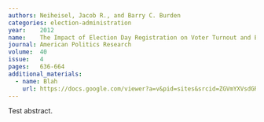 ```yaml
---
authors: Neiheisel, Jacob R., and Barry C. Burden
categories: election-administration
year:    2012
name:    The Impact of Election Day Registration on Voter Turnout and Election Outcomes.
journal: American Politics Research
volume:  40
issue:   4
pages:   636-664
additional_materials:
  - name: Blah
    url: https://docs.google.com/viewer?a=v&pid=sites&srcid=ZGVmYXVsdGRvbWFpbnxwb2xpc2NpbmVpaGVpc2VsfGd4OjE2MGRjNjliNTRmODZmMTU
---
```


Test abstract.
